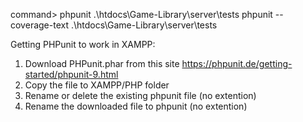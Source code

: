 command> phpunit .\htdocs\Game-Library\server\tests
phpunit --coverage-text .\htdocs\Game-Library\server\tests

Getting PHPunit to work in XAMPP:
1) Download PHPunit.phar from this site
   https://phpunit.de/getting-started/phpunit-9.html
2) Copy the file to XAMPP/PHP folder
3) Rename or delete the existing phpunit file (no extention)
4) Rename the downloaded file to phpunit (no extention)
